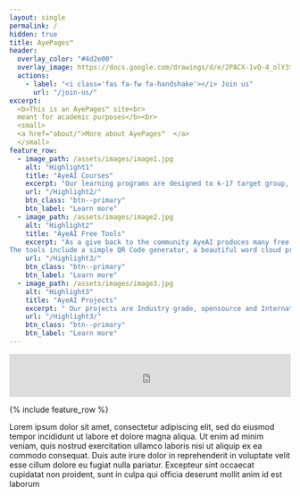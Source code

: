```yaml
---
layout: single
permalink: /
hidden: true
title: AyePages™ 
header:
  overlay_color: "#4d2e00"
  overlay_image: https://docs.google.com/drawings/d/e/2PACX-1vQ-4_olY3tfY7KChw2LZel_GpQ_D3XDLDkfrzV3XeFvzKlp0KkW9voLm3CVev5l4TmoJbHW3TAL7laZ/pub?w=1392&h=454
  actions:
    - label: "<i class='fas fa-fw fa-handshake'></i> Join us"
      url: "/join-us/"
excerpt:
  <b>This is an AyePages™ site<br>
  meant for academic purposes</b><br>
  <small>
  <a href="about/">More about AyePages™  </a>
  </small>
feature_row:
  - image_path: /assets/images/image1.jpg
    alt: "Highlight1"
    title: "AyeAI Courses"
    excerpt: "Our learning programs are designed to k-17 target group, i,e from the kids in the kindergarden to scholars of PhDs and young professionals in the corporates.we analyse the students gaps and help them bridge to their aspirations and also provide an ecosystem to innovate and realise your ideas.Our courses range from a single day workshop AI Day(S),to  6 months long FET,FDT,FRxT and FPT. For younger students Robotopia and Scitopia and for we also offer customised corporate trainings.<br><br><br>"
    url: "/Highlight2/"
    btn_class: "btn--primary"
    btn_label: "Learn more"
  - image_path: /assets/images/image2.jpg
    alt: "Highlight2"
    title: "AyeAI Free Tools"
    excerpt: "As a give back to the community AyeAI produces many free tools that helps and eases many tedious tasks.
The tools include a simple QR Code generator, a beautiful word cloud production tool, Hindawi Programming System Notebook where users can experience coding in Hindi and More<br><br><br>"
    url: "/Highlight3/"
    btn_class: "btn--primary"
    btn_label: "Learn more"
  - image_path: /assets/images/image3.jpg
    alt: "Highlight3"
    title: "AyeAI Projects"
    excerpt: " Our projects are Industry grade, opensource and Internationally recognised. Our proof of concepts (POC) products lie around HEJLP (Healthcare,Education,Justice,Livelihood and Peace) with primary focus on Healthcare, providing our flagship product Autonomous Ambulance(AyeAM) Our projects are Industry grade, opensource and Internationally recognised.Our research supports rural digitalization and cognitization projects under the Project VIKRAM initiative towards inclusive AI, with innovations in healthcare and education for the next billion users<br><br><br>"
    url: "/Highlight3/"
    btn_class: "btn--primary"
    btn_label: "Learn more"      
---
```


<iframe allowfullscreen="false" frameborder="0" mozallowfullscreen="false" src="https://docs.google.com/presentation/d/e/2PACX-1vT5K9ijpA0fuuS4OJTQMwoMaQrZm5dMCXisLRBgVzxQ7I5312_uHAqZvvJIA_5KRrG02t45MotrTj_a/embed?start=true&loop=true&delayms=300&rm=minimal" webkitallowfullscreen="false" width="100%" height="77"></iframe>

{% include feature_row %}

Lorem ipsum dolor sit amet, consectetur adipiscing elit, sed do eiusmod tempor incididunt ut labore et dolore magna aliqua. Ut enim ad minim veniam, quis nostrud exercitation ullamco laboris nisi ut aliquip ex ea commodo consequat. Duis aute irure dolor in reprehenderit in voluptate velit esse cillum dolore eu fugiat nulla pariatur. Excepteur sint occaecat cupidatat non proident, sunt in culpa qui officia deserunt mollit anim id est laborum

